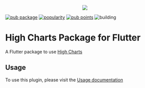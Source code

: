 <p align="center">
<img src="https://i.ibb.co/GnKh9tp/kisspng-highsoft-highcharts-data-visualization-technology-crisp-5b0bc0d5cc2c53-729988461527496917836.jpg" />
</p>


[![pub package](https://img.shields.io/pub/v/high_chart.svg?label=high_chart&color=blue)](https://pub.dev/packages/high_chart)
[![popularity](https://badges.bar/high_chart/popularity)](https://pub.dev/packages/high_chart/score)
[![pub points](https://badges.bar/high_chart/pub%20points)](https://pub.dev/packages/high_chart/score)
![building](https://github.com/senthilnasa/high_chart/workflows/build/badge.svg)


# High Charts Package for Flutter
A Flutter package to use [High Charts](https://www.highcharts.com/)

## Usage
To use this plugin, please visit the [Usage documentation](https://github.com/senthilnasa/high_chart/wiki)

